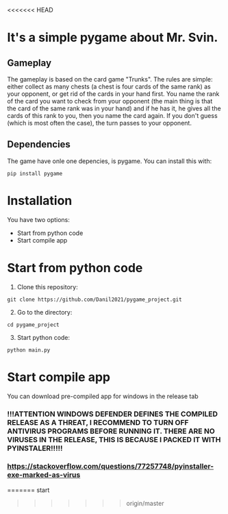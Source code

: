 <<<<<<< HEAD
# It's a simple pygame about Mr. Svin.
## Gameplay
The gameplay is based on the card game "Trunks". The rules are simple: either collect as many chests (a chest is four cards of the same rank) as your opponent, or get rid of the cards in your hand first. You name the rank of the card you want to check from your opponent (the main thing is that the card of the same rank was in your hand) and if he has it, he gives all the cards of this rank to you, then you name the card again. If you don't guess (which is most often the case), the turn passes to your opponent.

## Dependencies
The game have onle one depencies, is pygame. You can install this with:
```shell
pip install pygame
```

# Installation
You have two options:
* Start from python code
* Start compile app

# Start from python code
1. Clone this repository:
```shell
git clone https://github.com/Danil2021/pygame_project.git
```
2. Go to the directory:
```shell
cd pygame_project
```
3. Start python code:
```shell
python main.py
```

# Start compile app
You can download pre-compiled app for windows in the release tab
### !!!ATTENTION WINDOWS DEFENDER DEFINES THE COMPILED RELEASE AS A THREAT, I RECOMMEND TO TURN OFF ANTIVIRUS PROGRAMS BEFORE RUNNING IT. THERE ARE NO VIRUSES IN THE RELEASE, THIS IS BECAUSE I PACKED IT WITH PYINSTALER!!!!!
### https://stackoverflow.com/questions/77257748/pyinstaller-exe-marked-as-virus
=======
start
>>>>>>> origin/master
